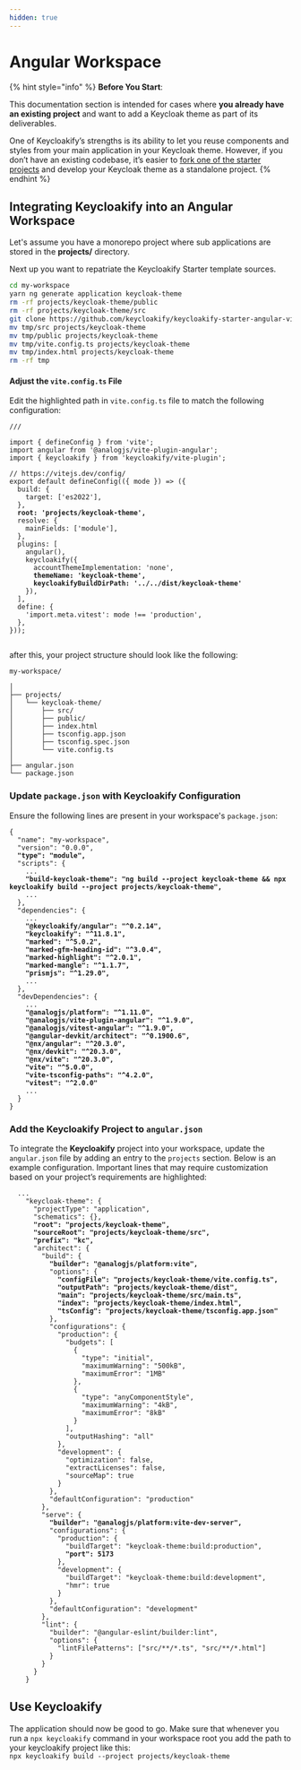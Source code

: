 ```yaml
---
hidden: true
---
```


# Angular Workspace

{% hint style="info" %}
**Before You Start**:

This documentation section is intended for cases where **you already have an existing project** and want to add a Keycloak theme as part of its deliverables.

One of Keycloakify’s strengths is its ability to let you reuse components and styles from your main application in your Keycloak theme. However, if you don’t have an existing codebase, it’s easier to [fork one of the starter projects](https://github.com/keycloakify/keycloakify-starter-angular-vite) and develop your Keycloak theme as a standalone project.
{% endhint %}

## Integrating Keycloakify into an Angular Workspace

Let's assume you have a monorepo project where sub applications are stored in the **projects/** directory.

Next up you want to repatriate the Keycloakify Starter template sources.

```bash
cd my-workspace
yarn ng generate application keycloak-theme
rm -rf projects/keycloak-theme/public
rm -rf projects/keycloak-theme/src
git clone https://github.com/keycloakify/keycloakify-starter-angular-vite tmp
mv tmp/src projects/keycloak-theme
mv tmp/public projects/keycloak-theme
mv tmp/vite.config.ts projects/keycloak-theme
mv tmp/index.html projects/keycloak-theme
rm -rf tmp
```

#### Adjust the `vite.config.ts` File

Edit the highlighted path in `vite.config.ts` file to match the following configuration:

<pre class="language-javascript" data-title="vite.config.ts"><code class="lang-javascript">/// <reference types="vitest" />

import { defineConfig } from 'vite';
import angular from '@analogjs/vite-plugin-angular';
import { keycloakify } from 'keycloakify/vite-plugin';

// https://vitejs.dev/config/
export default defineConfig(({ mode }) => ({
  build: {
    target: ['es2022'],
  },
  <strong>root: 'projects/keycloak-theme',</strong>
  resolve: {
    mainFields: ['module'],
  },
  plugins: [
    angular(),
    keycloakify({
      accountThemeImplementation: 'none',
      <strong>themeName: 'keycloak-theme',
      keycloakifyBuildDirPath: '../../dist/keycloak-theme'</strong>
    }),
  ],
  define: {
    'import.meta.vitest': mode !== 'production',
  },
}));

</code></pre>

after this, your project structure should look like the following:

```
my-workspace/

│
├── projects/
│   └── keycloak-theme/
│       ├── src/
│       ├── public/
│       ├── index.html
│       ├── tsconfig.app.json
│       ├── tsconfig.spec.json
│       └── vite.config.ts
│
├── angular.json
└── package.json

```

### Update `package.json` with Keycloakify Configuration

Ensure the following lines are present in your workspace's `package.json`:

<pre class="language-json" data-title="package.json"><code class="lang-json">{
  "name": "my-workspace",
  "version": "0.0.0",
<strong>  "type": "module",
</strong>  "scripts": {
    ...
<strong>    "build-keycloak-theme": "ng build --project keycloak-theme &#x26;&#x26; npx keycloakify build --project projects/keycloak-theme",
</strong>    ...
  },
</strong>  "dependencies": {
    ...
<strong>    "@keycloakify/angular": "^0.2.14",
    "keycloakify": "^11.8.1",
    "marked": "^5.0.2",
    "marked-gfm-heading-id": "^3.0.4",
    "marked-highlight": "^2.0.1",
    "marked-mangle": "^1.1.7",
    "prismjs": "^1.29.0",
</strong>    ...
  },
  "devDependencies": {
    ...
<strong>    "@analogjs/platform": "^1.11.0",
    "@analogjs/vite-plugin-angular": "^1.9.0",
    "@analogjs/vitest-angular": "^1.9.0",
    "@angular-devkit/architect": "^0.1900.6",
    "@nx/angular": "^20.3.0",
    "@nx/devkit": "^20.3.0",
    "@nx/vite": "^20.3.0",
    "vite": "^5.0.0",
    "vite-tsconfig-paths": "^4.2.0",
    "vitest": "^2.0.0"
</strong>    ...
  }
}
</code></pre>

### Add the Keycloakify Project to `angular.json`

To integrate the **Keycloakify** project into your workspace, update the `angular.json` file by adding an entry to the `projects` section. Below is an example configuration. Important lines that may require customization based on your project’s requirements are highlighted:

<pre class="language-json" data-title="angular.json"><code class="lang-json">  ...
    "keycloak-theme": {
      "projectType": "application",
      "schematics": {},
      <strong>"root": "projects/keycloak-theme",
      "sourceRoot": "projects/keycloak-theme/src",
      "prefix": "kc",</strong>
      "architect": {
        "build": {
          <strong>"builder": "@analogjs/platform:vite",</strong>
          "options": {
            <strong>"configFile": "projects/keycloak-theme/vite.config.ts",
            "outputPath": "projects/keycloak-theme/dist",
            "main": "projects/keycloak-theme/src/main.ts",
            "index": "projects/keycloak-theme/index.html",
            "tsConfig": "projects/keycloak-theme/tsconfig.app.json"</strong>
          },
          "configurations": {
            "production": {
              "budgets": [
                {
                  "type": "initial",
                  "maximumWarning": "500kB",
                  "maximumError": "1MB"
                },
                {
                  "type": "anyComponentStyle",
                  "maximumWarning": "4kB",
                  "maximumError": "8kB"
                }
              ],
              "outputHashing": "all"
            },
            "development": {
              "optimization": false,
              "extractLicenses": false,
              "sourceMap": true
            }
          },
          "defaultConfiguration": "production"
        },
        "serve": {
          <strong>"builder": "@analogjs/platform:vite-dev-server",</strong>
          "configurations": {
            "production": {
              "buildTarget": "keycloak-theme:build:production",
              <strong>"port": 5173</strong>
            },
            "development": {
              "buildTarget": "keycloak-theme:build:development",
              "hmr": true
            }
          },
          "defaultConfiguration": "development"
        },
        "lint": {
          "builder": "@angular-eslint/builder:lint",
          "options": {
            "lintFilePatterns": ["src/**/*.ts", "src/**/*.html"]
          }
        }
      }
    }
</code></pre>

## Use Keycloakify

The application should now be good to go. Make sure that whenever you run a `npx keycloakify` command in your workspace root you add the path to your keycloakify project like this:\
`npx keycloakify build --project projects/keycloak-theme`
